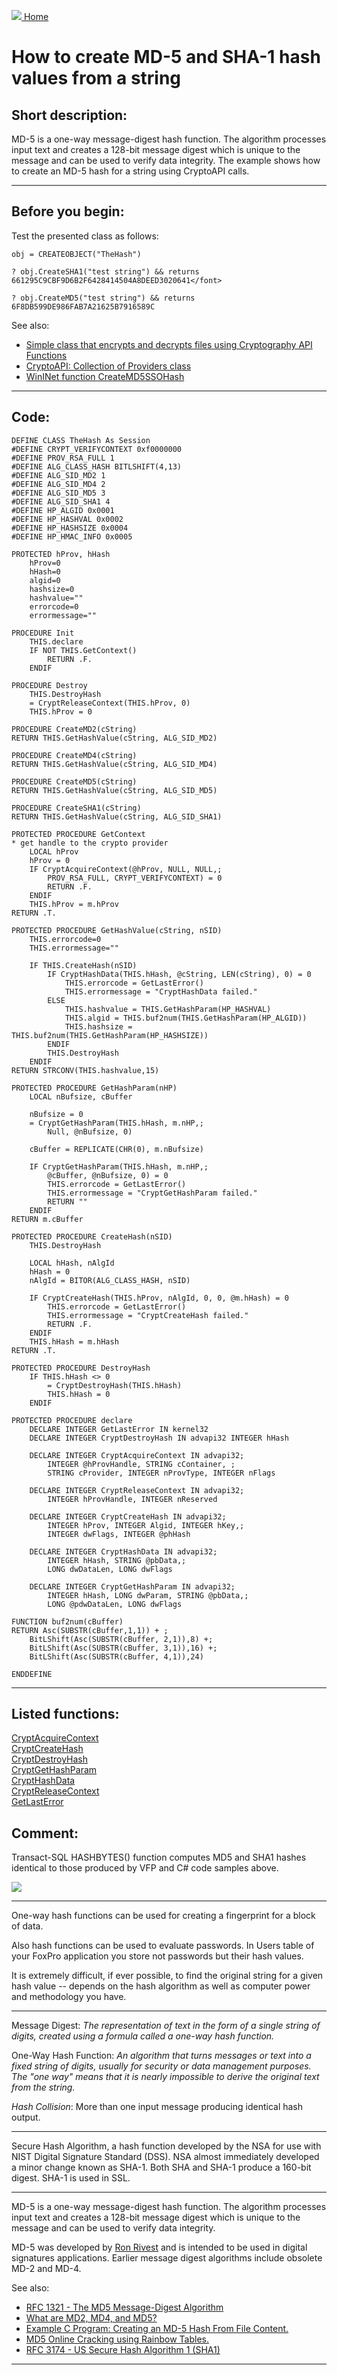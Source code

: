 [<img src="../images/home.png"> Home ](https://github.com/VFPX/Win32API)  

# How to create MD-5 and SHA-1 hash values from a string

## Short description:
MD-5 is a one-way message-digest hash function. The algorithm processes input text and creates a 128-bit message digest which is unique to the message and can be used to verify data integrity. The example shows how to create an MD-5 hash for a string using CryptoAPI calls.  
***  


## Before you begin:
Test the presented class as follows:
```foxpro
obj = CREATEOBJECT("TheHash")

? obj.CreateSHA1("test string") && returns 661295C9CBF9D6B2F6428414504A8DEED3020641</font>  

? obj.CreateMD5("test string") && returns 6F8DB599DE986FAB7A21625B7916589C
```
See also:

* [Simple class that encrypts and decrypts files using Cryptography API Functions ](sample_511.md)  
* [CryptoAPI: Collection of Providers class](sample_463.md)  
* [WinINet function CreateMD5SSOHash](../wininet/CreateMD5SSOHash.md)  
  
***  


## Code:
```foxpro  
DEFINE CLASS TheHash As Session
#DEFINE CRYPT_VERIFYCONTEXT 0xf0000000
#DEFINE PROV_RSA_FULL 1
#DEFINE ALG_CLASS_HASH BITLSHIFT(4,13)
#DEFINE ALG_SID_MD2 1
#DEFINE ALG_SID_MD4 2
#DEFINE ALG_SID_MD5 3
#DEFINE ALG_SID_SHA1 4
#DEFINE HP_ALGID 0x0001
#DEFINE HP_HASHVAL 0x0002
#DEFINE HP_HASHSIZE 0x0004
#DEFINE HP_HMAC_INFO 0x0005

PROTECTED hProv, hHash
	hProv=0
	hHash=0
	algid=0
	hashsize=0
	hashvalue=""
	errorcode=0
	errormessage=""

PROCEDURE Init
	THIS.declare
	IF NOT THIS.GetContext()
		RETURN .F.
	ENDIF

PROCEDURE Destroy
	THIS.DestroyHash
	= CryptReleaseContext(THIS.hProv, 0)
	THIS.hProv = 0

PROCEDURE CreateMD2(cString)
RETURN THIS.GetHashValue(cString, ALG_SID_MD2)

PROCEDURE CreateMD4(cString)
RETURN THIS.GetHashValue(cString, ALG_SID_MD4)

PROCEDURE CreateMD5(cString)
RETURN THIS.GetHashValue(cString, ALG_SID_MD5)

PROCEDURE CreateSHA1(cString)
RETURN THIS.GetHashValue(cString, ALG_SID_SHA1)

PROTECTED PROCEDURE GetContext
* get handle to the crypto provider
	LOCAL hProv
	hProv = 0
	IF CryptAcquireContext(@hProv, NULL, NULL,;
		PROV_RSA_FULL, CRYPT_VERIFYCONTEXT) = 0
		RETURN .F.
	ENDIF
	THIS.hProv = m.hProv
RETURN .T.

PROTECTED PROCEDURE GetHashValue(cString, nSID)
	THIS.errorcode=0
	THIS.errormessage=""

	IF THIS.CreateHash(nSID)
		IF CryptHashData(THIS.hHash, @cString, LEN(cString), 0) = 0
			THIS.errorcode = GetLastError()
			THIS.errormessage = "CryptHashData failed."
		ELSE
			THIS.hashvalue = THIS.GetHashParam(HP_HASHVAL)
			THIS.algid = THIS.buf2num(THIS.GetHashParam(HP_ALGID))
			THIS.hashsize = THIS.buf2num(THIS.GetHashParam(HP_HASHSIZE))
		ENDIF
		THIS.DestroyHash
	ENDIF
RETURN STRCONV(THIS.hashvalue,15)

PROTECTED PROCEDURE GetHashParam(nHP)
	LOCAL nBufsize, cBuffer

	nBufsize = 0
	= CryptGetHashParam(THIS.hHash, m.nHP,;
		Null, @nBufsize, 0)

	cBuffer = REPLICATE(CHR(0), m.nBufsize)

	IF CryptGetHashParam(THIS.hHash, m.nHP,;
		@cBuffer, @nBufsize, 0) = 0
		THIS.errorcode = GetLastError()
		THIS.errormessage = "CryptGetHashParam failed."
		RETURN ""
	ENDIF
RETURN m.cBuffer

PROTECTED PROCEDURE CreateHash(nSID)
	THIS.DestroyHash

	LOCAL hHash, nAlgId
	hHash = 0
	nAlgId = BITOR(ALG_CLASS_HASH, nSID)

	IF CryptCreateHash(THIS.hProv, nAlgId, 0, 0, @m.hHash) = 0
		THIS.errorcode = GetLastError()
		THIS.errormessage = "CryptCreateHash failed."
		RETURN .F.
	ENDIF
	THIS.hHash = m.hHash
RETURN .T.

PROTECTED PROCEDURE DestroyHash
	IF THIS.hHash <> 0
		= CryptDestroyHash(THIS.hHash)
		THIS.hHash = 0
	ENDIF

PROTECTED PROCEDURE declare
	DECLARE INTEGER GetLastError IN kernel32
	DECLARE INTEGER CryptDestroyHash IN advapi32 INTEGER hHash

	DECLARE INTEGER CryptAcquireContext IN advapi32;
		INTEGER @hProvHandle, STRING cContainer, ;
		STRING cProvider, INTEGER nProvType, INTEGER nFlags

	DECLARE INTEGER CryptReleaseContext IN advapi32;
		INTEGER hProvHandle, INTEGER nReserved

	DECLARE INTEGER CryptCreateHash IN advapi32;
		INTEGER hProv, INTEGER Algid, INTEGER hKey,;
		INTEGER dwFlags, INTEGER @phHash

	DECLARE INTEGER CryptHashData IN advapi32;
		INTEGER hHash, STRING @pbData,;
		LONG dwDataLen, LONG dwFlags

	DECLARE INTEGER CryptGetHashParam IN advapi32;
		INTEGER hHash, LONG dwParam, STRING @pbData,;
		LONG @pdwDataLen, LONG dwFlags

FUNCTION buf2num(cBuffer)
RETURN Asc(SUBSTR(cBuffer,1,1)) + ;
	BitLShift(Asc(SUBSTR(cBuffer, 2,1)),8) +;
	BitLShift(Asc(SUBSTR(cBuffer, 3,1)),16) +;
	BitLShift(Asc(SUBSTR(cBuffer, 4,1)),24)

ENDDEFINE  
```  
***  


## Listed functions:
[CryptAcquireContext](../libraries/advapi32/CryptAcquireContext.md)  
[CryptCreateHash](../libraries/advapi32/CryptCreateHash.md)  
[CryptDestroyHash](../libraries/advapi32/CryptDestroyHash.md)  
[CryptGetHashParam](../libraries/advapi32/CryptGetHashParam.md)  
[CryptHashData](../libraries/advapi32/CryptHashData.md)  
[CryptReleaseContext](../libraries/advapi32/CryptReleaseContext.md)  
[GetLastError](../libraries/kernel32/GetLastError.md)  

## Comment:
Transact-SQL HASHBYTES() function computes MD5 and SHA1 hashes identical to those produced by VFP and C# code samples above.  
  
![](../images/tsqlhash.png)

* * *  
One-way hash functions can be used for creating a fingerprint for a block of data.   
  
Also hash functions can be used to evaluate passwords. In Users table of your FoxPro application you store not passwords but their hash values.   
  
It is extremely difficult, if ever possible, to find the original string for a given hash value -- depends on the hash algorithm as well as computer power and methodology you have.  
  
* * *  
Message Digest: *The representation of text in the form of a single string of digits, created using a formula called a one-way hash function.*  
  
One-Way Hash Function: *An algorithm that turns messages or text into a fixed string of digits, usually for security or data management purposes. The "one way" means that it is nearly impossible to derive the original text from the string.*  
  
*Hash Collision*: More than one input message producing identical hash output.  
  
* * *  
Secure Hash Algorithm, a hash function developed by the NSA for use with NIST Digital Signature Standard (DSS). NSA almost immediately developed a minor change known as SHA-1. Both SHA and SHA-1 produce a 160-bit digest. SHA-1 is used in SSL.  
  
* * *  
MD-5 is a one-way message-digest hash function. The algorithm processes input text and creates a 128-bit message digest which is unique to the message and can be used to verify data integrity.   
  
MD-5 was developed by <a href="http://theory.lcs.mit.edu/~rivest/">Ron Rivest</a> and is intended to be used in digital signatures applications. Earlier message digest algorithms include obsolete MD-2 and MD-4.  
  
See also:   
* [RFC 1321 - The MD5 Message-Digest Algorithm](http://www.faqs.org/rfcs/rfc1321.html)  
* [What are MD2, MD4, and MD5?](http://x5.net/faqs/crypto/q99.html)  
* [Example C Program: Creating an MD-5 Hash From File Content.](https://msdn.microsoft.com/en-us/library/windows/desktop/aa382380(v=vs.85).aspx)
* [MD5 Online Cracking using Rainbow Tables.](https://www.go4expert.com/articles/cracking-md5-hashes-using-rainbow-tables-t17240/)
* [RFC 3174 - US Secure Hash Algorithm 1 (SHA1)](http://www.faqs.org/rfcs/rfc3174)  

***  

